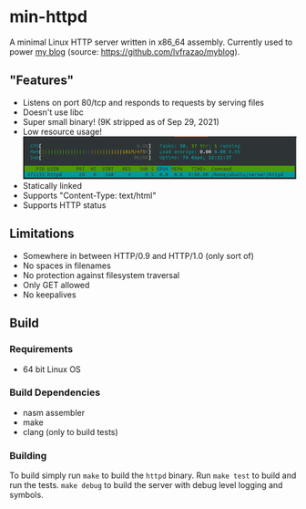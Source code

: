 # min-httpd

A minimal Linux HTTP server written in x86_64 assembly. Currently used to power [my blog](https://frazao.ca) (source: https://github.com/lvfrazao/myblog).

## "Features"

* Listens on port 80/tcp and responds to requests by serving files 
* Doesn't use libc
* Super small binary! (9K stripped as of Sep 29, 2021)
* Low resource usage! ![resource usage](resource_usage.png)
* Statically linked
* Supports "Content-Type: text/html"
* Supports HTTP status

## Limitations

* Somewhere in between HTTP/0.9 and HTTP/1.0 (only sort of)
* No spaces in filenames
* No protection against filesystem traversal
* Only GET allowed
* No keepalives

## Build

### Requirements

* 64 bit Linux OS

### Build Dependencies

* nasm assembler
* make
* clang (only to build tests)

### Building

To build simply run `make` to build the `httpd` binary. Run `make test` to build and run the tests. `make debug` to build the server with debug level logging and symbols.
